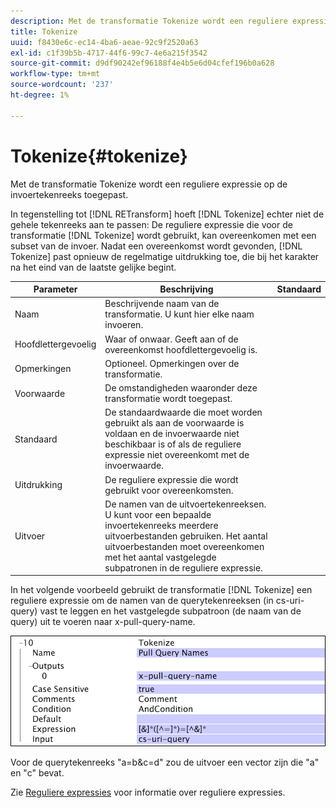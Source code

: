 ```yaml
---
description: Met de transformatie Tokenize wordt een reguliere expressie op de invoertekenreeks toegepast.
title: Tokenize
uuid: f8430e6c-ec14-4ba6-aeae-92c9f2520a63
exl-id: c1f39b5b-4717-44f6-99c7-4e6a215f3542
source-git-commit: d9df90242ef96188f4e4b5e6d04cfef196b0a628
workflow-type: tm+mt
source-wordcount: '237'
ht-degree: 1%

---
```


# Tokenize{#tokenize}

Met de transformatie Tokenize wordt een reguliere expressie op de invoertekenreeks toegepast.

In tegenstelling tot [!DNL RETransform] hoeft [!DNL Tokenize] echter niet de gehele tekenreeks aan te passen: De reguliere expressie die voor de transformatie [!DNL Tokenize] wordt gebruikt, kan overeenkomen met een subset van de invoer. Nadat een overeenkomst wordt gevonden, [!DNL Tokenize] past opnieuw de regelmatige uitdrukking toe, die bij het karakter na het eind van de laatste gelijke begint.

| Parameter | Beschrijving | Standaard |
|---|---|---|
| Naam | Beschrijvende naam van de transformatie. U kunt hier elke naam invoeren. |  |
| Hoofdlettergevoelig | Waar of onwaar. Geeft aan of de overeenkomst hoofdlettergevoelig is. |  |
| Opmerkingen | Optioneel. Opmerkingen over de transformatie. |  |
| Voorwaarde | De omstandigheden waaronder deze transformatie wordt toegepast. |  |
| Standaard | De standaardwaarde die moet worden gebruikt als aan de voorwaarde is voldaan en de invoerwaarde niet beschikbaar is of als de reguliere expressie niet overeenkomt met de invoerwaarde. |  |
| Uitdrukking | De reguliere expressie die wordt gebruikt voor overeenkomsten. |  |
| Uitvoer | De namen van de uitvoertekenreeksen. U kunt voor een bepaalde invoertekenreeks meerdere uitvoerbestanden gebruiken. Het aantal uitvoerbestanden moet overeenkomen met het aantal vastgelegde subpatronen in de reguliere expressie. |  |

In het volgende voorbeeld gebruikt de transformatie [!DNL Tokenize] een reguliere expressie om de namen van de querytekenreeksen (in cs-uri-query) vast te leggen en het vastgelegde subpatroon (de naam van de query) uit te voeren naar x-pull-query-name.

![](assets/cfg_TransformationType_Tokenize.png)

Voor de querytekenreeks &quot;a=b&amp;c=d&quot; zou de uitvoer een vector zijn die &quot;a&quot; en &quot;c&quot; bevat.

Zie [Reguliere expressies](../../../../../home/c-dataset-const-proc/c-reg-exp.md#concept-070077baa419475094ef0469e92c5b9c) voor informatie over reguliere expressies.
